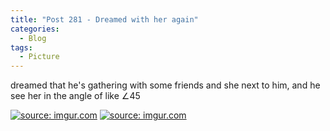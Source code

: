 ```yaml
---
title: "Post 281 - Dreamed with her again"
categories:
  - Blog
tags:
  - Picture
---
```


dreamed that he's gathering with some friends and she next to him, and he see her in the angle of like ∠45

<a href="https://imgur.com/ryykiz5"><img src="https://i.imgur.com/ryykiz5.jpg" title="source: imgur.com" /></a>
<a href="https://imgur.com/hnDwiiK"><img src="https://i.imgur.com/hnDwiiK.jpg" title="source: imgur.com" /></a>

<script src="https://utteranc.es/client.js"
        repo="serendipityinlife/serendipityinlife.github.io"
        issue-term="pathname"
        theme="github-light"
        crossorigin="anonymous"
        async>
</script>
